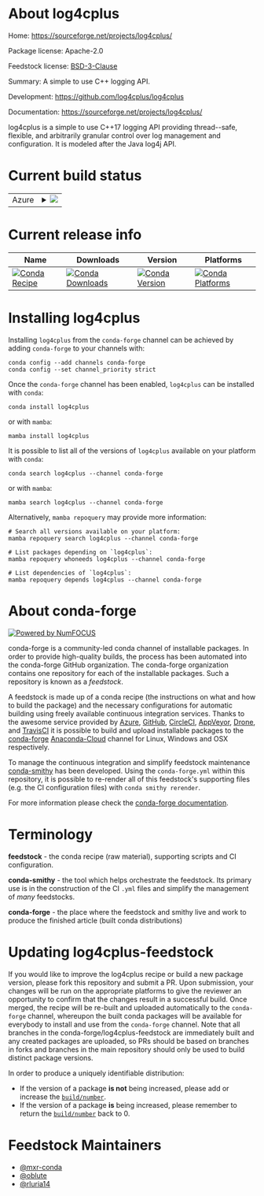 About log4cplus
===============

Home: https://sourceforge.net/projects/log4cplus/

Package license: Apache-2.0

Feedstock license: [BSD-3-Clause](https://github.com/conda-forge/log4cplus-feedstock/blob/main/LICENSE.txt)

Summary: A simple to use C++ logging API.

Development: https://github.com/log4cplus/log4cplus

Documentation: https://sourceforge.net/projects/log4cplus/

log4cplus is a simple to use C++17 logging API providing thread--safe,
flexible, and arbitrarily granular control over log management and
configuration. It is modeled after the Java log4j API.


Current build status
====================


<table>
    
  <tr>
    <td>Azure</td>
    <td>
      <details>
        <summary>
          <a href="https://dev.azure.com/conda-forge/feedstock-builds/_build/latest?definitionId=12471&branchName=main">
            <img src="https://dev.azure.com/conda-forge/feedstock-builds/_apis/build/status/log4cplus-feedstock?branchName=main">
          </a>
        </summary>
        <table>
          <thead><tr><th>Variant</th><th>Status</th></tr></thead>
          <tbody><tr>
              <td>linux_64</td>
              <td>
                <a href="https://dev.azure.com/conda-forge/feedstock-builds/_build/latest?definitionId=12471&branchName=main">
                  <img src="https://dev.azure.com/conda-forge/feedstock-builds/_apis/build/status/log4cplus-feedstock?branchName=main&jobName=linux&configuration=linux%20linux_64_" alt="variant">
                </a>
              </td>
            </tr><tr>
              <td>osx_64</td>
              <td>
                <a href="https://dev.azure.com/conda-forge/feedstock-builds/_build/latest?definitionId=12471&branchName=main">
                  <img src="https://dev.azure.com/conda-forge/feedstock-builds/_apis/build/status/log4cplus-feedstock?branchName=main&jobName=osx&configuration=osx%20osx_64_" alt="variant">
                </a>
              </td>
            </tr><tr>
              <td>win_64</td>
              <td>
                <a href="https://dev.azure.com/conda-forge/feedstock-builds/_build/latest?definitionId=12471&branchName=main">
                  <img src="https://dev.azure.com/conda-forge/feedstock-builds/_apis/build/status/log4cplus-feedstock?branchName=main&jobName=win&configuration=win%20win_64_" alt="variant">
                </a>
              </td>
            </tr>
          </tbody>
        </table>
      </details>
    </td>
  </tr>
</table>

Current release info
====================

| Name | Downloads | Version | Platforms |
| --- | --- | --- | --- |
| [![Conda Recipe](https://img.shields.io/badge/recipe-log4cplus-green.svg)](https://anaconda.org/conda-forge/log4cplus) | [![Conda Downloads](https://img.shields.io/conda/dn/conda-forge/log4cplus.svg)](https://anaconda.org/conda-forge/log4cplus) | [![Conda Version](https://img.shields.io/conda/vn/conda-forge/log4cplus.svg)](https://anaconda.org/conda-forge/log4cplus) | [![Conda Platforms](https://img.shields.io/conda/pn/conda-forge/log4cplus.svg)](https://anaconda.org/conda-forge/log4cplus) |

Installing log4cplus
====================

Installing `log4cplus` from the `conda-forge` channel can be achieved by adding `conda-forge` to your channels with:

```
conda config --add channels conda-forge
conda config --set channel_priority strict
```

Once the `conda-forge` channel has been enabled, `log4cplus` can be installed with `conda`:

```
conda install log4cplus
```

or with `mamba`:

```
mamba install log4cplus
```

It is possible to list all of the versions of `log4cplus` available on your platform with `conda`:

```
conda search log4cplus --channel conda-forge
```

or with `mamba`:

```
mamba search log4cplus --channel conda-forge
```

Alternatively, `mamba repoquery` may provide more information:

```
# Search all versions available on your platform:
mamba repoquery search log4cplus --channel conda-forge

# List packages depending on `log4cplus`:
mamba repoquery whoneeds log4cplus --channel conda-forge

# List dependencies of `log4cplus`:
mamba repoquery depends log4cplus --channel conda-forge
```


About conda-forge
=================

[![Powered by
NumFOCUS](https://img.shields.io/badge/powered%20by-NumFOCUS-orange.svg?style=flat&colorA=E1523D&colorB=007D8A)](https://numfocus.org)

conda-forge is a community-led conda channel of installable packages.
In order to provide high-quality builds, the process has been automated into the
conda-forge GitHub organization. The conda-forge organization contains one repository
for each of the installable packages. Such a repository is known as a *feedstock*.

A feedstock is made up of a conda recipe (the instructions on what and how to build
the package) and the necessary configurations for automatic building using freely
available continuous integration services. Thanks to the awesome service provided by
[Azure](https://azure.microsoft.com/en-us/services/devops/), [GitHub](https://github.com/),
[CircleCI](https://circleci.com/), [AppVeyor](https://www.appveyor.com/),
[Drone](https://cloud.drone.io/welcome), and [TravisCI](https://travis-ci.com/)
it is possible to build and upload installable packages to the
[conda-forge](https://anaconda.org/conda-forge) [Anaconda-Cloud](https://anaconda.org/)
channel for Linux, Windows and OSX respectively.

To manage the continuous integration and simplify feedstock maintenance
[conda-smithy](https://github.com/conda-forge/conda-smithy) has been developed.
Using the ``conda-forge.yml`` within this repository, it is possible to re-render all of
this feedstock's supporting files (e.g. the CI configuration files) with ``conda smithy rerender``.

For more information please check the [conda-forge documentation](https://conda-forge.org/docs/).

Terminology
===========

**feedstock** - the conda recipe (raw material), supporting scripts and CI configuration.

**conda-smithy** - the tool which helps orchestrate the feedstock.
                   Its primary use is in the construction of the CI ``.yml`` files
                   and simplify the management of *many* feedstocks.

**conda-forge** - the place where the feedstock and smithy live and work to
                  produce the finished article (built conda distributions)


Updating log4cplus-feedstock
============================

If you would like to improve the log4cplus recipe or build a new
package version, please fork this repository and submit a PR. Upon submission,
your changes will be run on the appropriate platforms to give the reviewer an
opportunity to confirm that the changes result in a successful build. Once
merged, the recipe will be re-built and uploaded automatically to the
`conda-forge` channel, whereupon the built conda packages will be available for
everybody to install and use from the `conda-forge` channel.
Note that all branches in the conda-forge/log4cplus-feedstock are
immediately built and any created packages are uploaded, so PRs should be based
on branches in forks and branches in the main repository should only be used to
build distinct package versions.

In order to produce a uniquely identifiable distribution:
 * If the version of a package **is not** being increased, please add or increase
   the [``build/number``](https://docs.conda.io/projects/conda-build/en/latest/resources/define-metadata.html#build-number-and-string).
 * If the version of a package **is** being increased, please remember to return
   the [``build/number``](https://docs.conda.io/projects/conda-build/en/latest/resources/define-metadata.html#build-number-and-string)
   back to 0.

Feedstock Maintainers
=====================

* [@mxr-conda](https://github.com/mxr-conda/)
* [@oblute](https://github.com/oblute/)
* [@rluria14](https://github.com/rluria14/)

